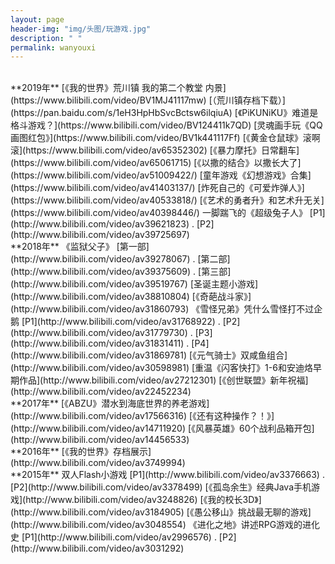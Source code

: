```yaml
---
layout: page
header-img: "img/头图/玩游戏.jpg"  
description: " "
permalink: wanyouxi
---
```

<title>猫球二扯玩游戏 - 猫球社长</title>
<link rel="shortcut icon" href="/favicon.ico" type="image/x-icon"/>
<script src="/js/jquery.min.js"></script>
<br>
**2019年**  
[《我的世界》荒川镇 我的第二个教堂 内景](https://www.bilibili.com/video/BV1MJ41117mw)  
[（荒川镇存档下载）](https://pan.baidu.com/s/1eH3HpHbSvcBctsw6ilqiuA)  
[《PiKUNiKU》难道是格斗游戏？](https://www.bilibili.com/video/BV124411k7QD)  
[灵魂画手玩《QQ画图红包》](https://www.bilibili.com/video/BV1k441117Ff)  
[《黄金仓鼠球》滚啊滚](https://www.bilibili.com/video/av65352302)  
[《暴力摩托》日常翻车](https://www.bilibili.com/video/av65061715)  
[《以撒的结合》以撒长大了](https://www.bilibili.com/video/av51009422/)  
[童年游戏《幻想游戏》合集](https://www.bilibili.com/video/av41403137/)  
[炸死自己的《可爱炸弹人》](https://www.bilibili.com/video/av40533818/)  
[《艺术的勇者升》和艺术升无关](https://www.bilibili.com/video/av40398446/)  
一脚踹飞的《超级兔子人》 [P1](http://www.bilibili.com/video/av39621823) . [P2](http://www.bilibili.com/video/av39725697)  
<br>
**2018年**  
《监狱父子》 
[第一部](http://www.bilibili.com/video/av39278067) . 
[第二部](http://www.bilibili.com/video/av39375609) . 
[第三部](http://www.bilibili.com/video/av39519767)  
[圣诞主题小游戏](http://www.bilibili.com/video/av38810804)  
[《奇葩战斗家》](http://www.bilibili.com/video/av31860793)  
《雪怪兄弟》凭什么雪怪打不过企鹅 
[P1](http://www.bilibili.com/video/av31768922) . 
[P2](http://www.bilibili.com/video/av31779730) . 
[P3](http://www.bilibili.com/video/av31831411) . 
[P4](http://www.bilibili.com/video/av31869781)  
[《元气骑士》双咸鱼组合](http://www.bilibili.com/video/av30598981)  
[重温《闪客快打》1-6和安迪烙早期作品](http://www.bilibili.com/video/av27212301)  
[《创世联盟》新年祝福](http://www.bilibili.com/video/av22452234)  
<br>
**2017年**  
[《ABZU》潜水到海底世界的养老游戏](http://www.bilibili.com/video/av17566316)  
[《还有这种操作？！》](http://www.bilibili.com/video/av14711920)  
[《风暴英雄》60个战利品箱开包](http://www.bilibili.com/video/av14456533)  
<br>
**2016年**  
[《我的世界》存档展示](http://www.bilibili.com/video/av3749994)  
<br>
**2015年**  
双人Flash小游戏 
[P1](http://www.bilibili.com/video/av3376663) . 
[P2](http://www.bilibili.com/video/av3378499)  
[《孤岛余生》经典Java手机游戏](http://www.bilibili.com/video/av3248826)  
[《我的校长3D》](http://www.bilibili.com/video/av3184905)  
[《愚公移山》挑战最无聊的游戏](http://www.bilibili.com/video/av3048554)  
《进化之地》讲述RPG游戏的进化史 
[P1](http://www.bilibili.com/video/av2996576) . 
[P2](http://www.bilibili.com/video/av3031292)  
